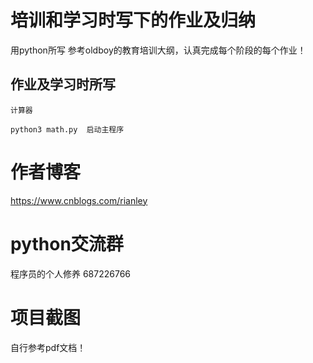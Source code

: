# 培训和学习时写下的作业及归纳
用python所写
参考oldboy的教育培训大纲，认真完成每个阶段的每个作业！


## 作业及学习时所写

    计算器

    python3 math.py  启动主程序


# 作者博客
https://www.cnblogs.com/rianley
# python交流群
  程序员的个人修养 687226766

# 项目截图
自行参考pdf文档！

